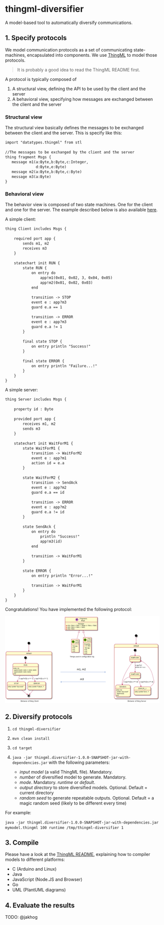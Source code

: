 # thingml-diversifier

A model-based tool to automatically diversify communications.

## 1. Specify protocols

We model communication protocols as a set of communicating state-machines, encapsulated into components. 
We use [ThingML](https://github.com/TelluIoT/ThingML) to model those protocols. 

> It is probably a good idea to read the ThingML README first.

A protocol is typically composed of

1. A structural view, defining the API to be used by the client and the server
2. A behavioral view, specifying how messages are exchanged between the client and the server

### Structural view

The structural view basically defines the messages to be exchanged between the client and the server.
This is specify like this:

```
import "datatypes.thingml" from stl

//The messages to be exchanged by the client and the server
thing fragment Msgs {
   message m1(a:Byte,b:Byte,c:Integer,
              d:Byte,e:Byte)
   message m2(a:Byte,b:Byte,c:Byte)
   message m3(a:Byte)
}
```

### Behavioral view 

The behavior view is composed of two state machines. One for the client and one for the server. The example described below is also available [here](https://github.com/SINTEF-9012/thingml-diversifier/tree/master/docs/mymodel.thingml).

A simple client:
```
thing Client includes Msgs {
    
    required port app {
        sends m1, m2
        receives m3
    }

    statechart init RUN {        
        state RUN {
            on entry do
                app!m1(0x01, 0x02, 3, 0x04, 0x05)
                app!m2(0x01, 0x02, 0x03)
            end
            
            transition -> STOP
            event e : app?m3
            guard e.a == 1
            
            transition -> ERROR
            event e : app?m3
            guard e.a != 1
        }
        
        final state STOP {
            on entry println "Success!"
        }
        
        final state ERROR {
            on entry println "Failure...!"
        }
    }
}
```

A simple server:
```
thing Server includes Msgs {
    
    property id : Byte

    provided port app {
        receives m1, m2
        sends m3
    }

    statechart init WaitForM1 {                
        state WaitForM1 {
            transition -> WaitForM2
            event e : app?m1
            action id = e.a
        }
            
        state WaitForM2 {
            transition -> SendAck
            event e : app?m2
            guard e.a == id
            
            transition -> ERROR
            event e : app?m2
            guard e.a != id
        }
            
        state SendAck {
            on entry do
                println "Success!"
                app!m3(id)
            end
                
            transition -> WaitForM1
        }
        
        state ERROR {
            on entry println "Error...!"
                
            transition -> WaitForM1
        }        
    }
}
```

Congratulations! You have implemented the following protocol:

![simpleProtocol](docs/simpleProtocol.png)

## 2. Diversify protocols

1. `cd thingml-diversifier`
2. `mvn clean install`
3. `cd target`
4. `java -jar thingml.diversifier-1.0.0-SNAPSHOT-jar-with-dependencies.jar` with the following parameters:

    - *input model* (a valid ThingML file). Mandatory.
    - *number* of diversified model to generate. Mandatory.
    - *mode*. Mandatory. *runtime* or *default*.
    - *output directory* to store diversified models. Optional. Default = current directory
    - *random seed* to generate repeatable outputs. Optional. Default = a magic random seed (likely to be different every time)
    
For example: 

`java -jar thingml.diversifier-1.0.0-SNAPSHOT-jar-with-dependencies.jar mymodel.thingml 100 runtime /tmp/thingml-diversifier 1`
    
## 3. Compile

Please have a look at the [ThingML README](https://github.com/TelluIoT/ThingML), explaining how to compiler models to different platforms: 

- C (Arduino and Linux)
- Java
- JavaScript (Node.JS and Browser)
- Go
- UML (PlantUML diagrams)

## 4. Evaluate the results

TODO: @jakhog